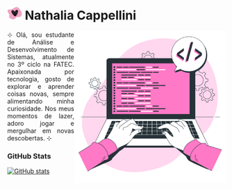 <h1>
  <img src="assets/img/heart-tit.png" alt="Heart" vertical-align="middle" height="30px"> Nathalia Cappellini
</h1>

<img align="right" height="350px" alt="Work illustrations by Storyset - www.freepik.com" src="/assets/img/vector-dev.png">

<p align="justify">
  ⊹ Olá, sou estudante de Análise e Desenvolvimento de Sistemas, atualmente no 3º ciclo na FATEC. Apaixonada por tecnologia, gosto de explorar e aprender coisas novas, sempre alimentando minha curiosidade. Nos meus momentos de lazer, adoro jogar e mergulhar em novas descobertas. ⊹
</p>

<div align="justify">
  <h3>GitHub Stats</h3>
  
  [![GitHub stats](https://github-readme-stats.vercel.app/api?username=nathaliacappellini&theme=dracula&hide_title=true&show_icons=true&rank_icon=github&count_private=true&include_all_commits=true&line_height=25&border_radius=3)](https://github.com/nathaliacappellini)
</div>

<h1></h1>

<!-- [![Nathi's WakaTime stats](https://github-readme-stats.vercel.app/api/wakatime?username=nathaliacappellini&theme=dracula&line_height=25&border_radius=3&hide_title=true)](https://github.com/nathaliacappellini)
-->
